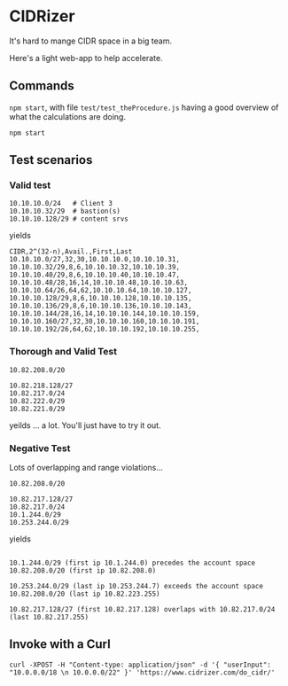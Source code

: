 # CIDRizer

It's hard to mange CIDR space in a big team.

Here's a light web-app to help accelerate.

## Commands

`npm start`, with file `test/test_theProcedure.js` having a good overview of what the calculations are doing.

`npm start`

## Test scenarios

### Valid test

```
10.10.10.0/24   # Client 3
10.10.10.32/29  # bastion(s)
10.10.10.128/29 # content srvs
```

yields

```
CIDR,2^(32-n),Avail.,First,Last
10.10.10.0/27,32,30,10.10.10.0,10.10.10.31,
10.10.10.32/29,8,6,10.10.10.32,10.10.10.39,
10.10.10.40/29,8,6,10.10.10.40,10.10.10.47,
10.10.10.48/28,16,14,10.10.10.48,10.10.10.63,
10.10.10.64/26,64,62,10.10.10.64,10.10.10.127,
10.10.10.128/29,8,6,10.10.10.128,10.10.10.135,
10.10.10.136/29,8,6,10.10.10.136,10.10.10.143,
10.10.10.144/28,16,14,10.10.10.144,10.10.10.159,
10.10.10.160/27,32,30,10.10.10.160,10.10.10.191,
10.10.10.192/26,64,62,10.10.10.192,10.10.10.255,
```

### Thorough and Valid Test

```
10.82.208.0/20

10.82.218.128/27
10.82.217.0/24
10.82.222.0/29
10.82.221.0/29
```

yeilds ... a lot.  You'll just have to try it out.


### Negative Test

Lots of overlapping and range violations...

```
10.82.208.0/20

10.82.217.128/27
10.82.217.0/24
10.1.244.0/29
10.253.244.0/29
```

yields

```

10.1.244.0/29 (first ip 10.1.244.0) precedes the account space 10.82.208.0/20 (first ip 10.82.208.0)

10.253.244.0/29 (last ip 10.253.244.7) exceeds the account space 10.82.208.0/20 (last ip 10.82.223.255)

10.82.217.128/27 (first 10.82.217.128) overlaps with 10.82.217.0/24 (last 10.82.217.255)

```

## Invoke with a Curl

`curl -XPOST -H "Content-type: application/json" -d '{ "userInput": "10.0.0.0/18 \n 10.0.0.0/22" }' 'https://www.cidrizer.com/do_cidr/'`
